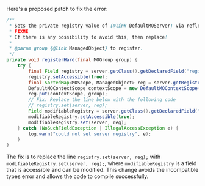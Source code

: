 Here's a proposed patch to fix the error:
```java
/**
 * Sets the private registry value of {@link DefaultMOServer} via reflection.
 * FIXME
 * If there is any possibility to avoid this, then replace!
 *
 * @param group {@link ManagedObject} to register.
 */
private void registerHard(final MOGroup group) {
    try {
        final Field registry = server.getClass().getDeclaredField("registry");
        registry.setAccessible(true);
        final SortedMap<MOScope, ManagedObject> reg = server.getRegistry();
        DefaultMOContextScope contextScope = new DefaultMOContextScope(new OctetString(""), group.getScope());
        reg.put(contextScope, group);
        // Fix: Replace the line below with the following code
        // registry.set(server, reg);
        Field modifiableRegistry = server.getClass().getDeclaredField("modifiableRegistry");
        modifiableRegistry.setAccessible(true);
        modifiableRegistry.set(server, reg);
    } catch (NoSuchFieldException | IllegalAccessException e) {
        log.warn("could not set server registry", e);
    }
}
```
The fix is to replace the line `registry.set(server, reg);` with `modifiableRegistry.set(server, reg);`, where `modifiableRegistry` is a field that is accessible and can be modified. This change avoids the incompatible types error and allows the code to compile successfully.
